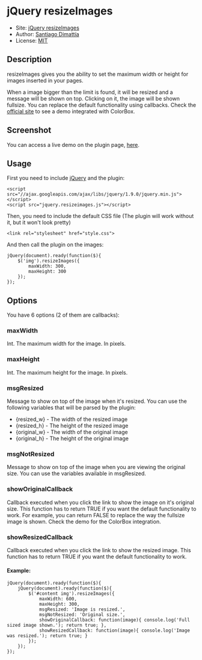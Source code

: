 # jQuery resizeImages

* Site: [jQuery resizeImages](http://aquilez.github.com/jQuery-resizeImages/)
* Author: [Santiago Dimattía](http://about.me/santiagodimattia)
* License: [MIT](http://www.opensource.org/licenses/mit-license.php)

## Description

resizeImages gives you the ability to set the maximum width or height for images inserted in your pages.

When a image bigger than the limit is found, it will be resized and a message will be shown on top. Clicking on it, the image will be shown fullsize.
You can replace the default functionality using callbacks. Check the [official site](https://aquilez.github.com/jQuery-resizeImages/) to see a demo integrated with ColorBox.

## Screenshot

You can access a live demo on the plugin page, [here](http://aquilez.github.com/jQuery-resizeImages/).

## Usage

First you need to include [jQuery](http://jquery.com) and the plugin:

	<script src="//ajax.googleapis.com/ajax/libs/jquery/1.9.0/jquery.min.js"></script>
	<script src="jquery.resizeimages.js"></script>

Then, you need to include the default CSS file (The plugin will work without it, but it won't look pretty)

	<link rel="stylesheet" href="style.css">

And then call the plugin on the images:

	jQuery(document).ready(function($){
		$('img').resizeImages({
			maxWidth: 300,
			maxHeight: 300
		});
	});

## Options

You have 6 options (2 of them are callbacks):

### maxWidth

Int. The maximum width for the image. In pixels.

### maxHeight

Int. The maximum height for the image. In pixels.

### msgResized

Message to show on top of the image when it's resized.
You can use the following variables that will be parsed by the plugin:
- {resized_w} - The width of the resized image
- {resized_h} - The height of the resized image
- {original_w} - The width of the original image
- {original_h} - The height of the original image

### msgNotResized

Message to show on top of the image when you are viewing the original size.
You can use the variables available in msgResized.

### showOriginalCallback

Callback executed when you click the link to show the image on it's original size.
This function has to return TRUE if you want the default functionality to work. For example, you can return FALSE to replace the way the fullsize image is shown. Check the demo for the ColorBox integration.

### showResizedCallback

Callback executed when you click the link to show the resized image.
This function has to return TRUE if you want the default functionality to work.

#### Example:

	jQuery(document).ready(function($){
		jQuery(document).ready(function($){
			$('#content img').resizeImages({
				maxWidth: 600,
				maxHeight: 300,
				msgResized: 'Image is resized.',
				msgNotResized: 'Original size.',
				showOriginalCallback: function(image){ console.log('Full sized image shown.'); return true; },
				showResizedCallback: function(image){ console.log('Image was resized.'); return true; }
			});
		});
	});
